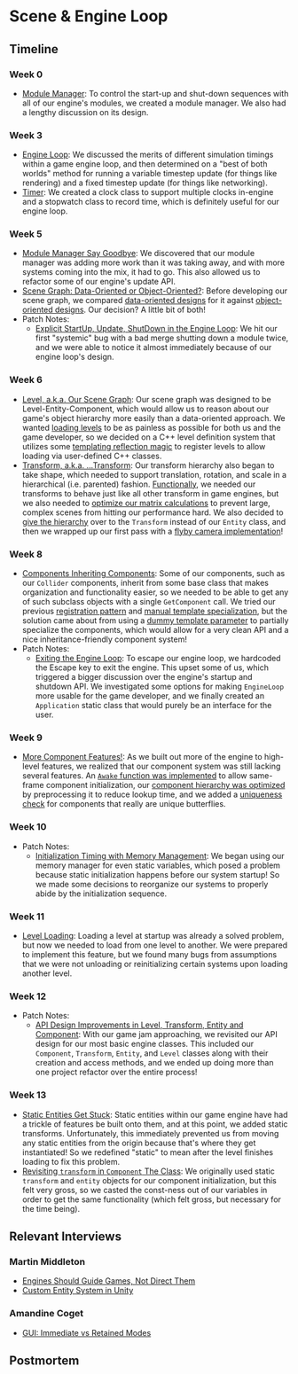 # Scene & Engine Loop

## Timeline

### Week 0
- [Module Manager](../../blogs/week-1/#module-manager): To control the start-up and shut-down sequences with all of our engine's modules, we created a module manager. We also had a lengthy discussion on its design.

### Week 3
- [Engine Loop](../../blogs/week-3/#engine-loop): We discussed the merits of different simulation timings within a game engine loop, and then determined on a "best of both worlds" method for running a variable timestep update (for things like rendering) and a fixed timestep update (for things like networking).
- [Timer](../../blogs/week-3/#timer): We created a clock class to support multiple clocks in-engine and a stopwatch class to record time, which is definitely useful for our engine loop.

### Week 5
- [Module Manager Say Goodbye](../../blogs/week-5/#goodbye-module-manager): We discovered that our module manager was adding more work than it was taking away, and with more systems coming into the mix, it had to go. This also allowed us to refactor some of our engine's update API.
- [Scene Graph: Data-Oriented or Object-Oriented?](../../blogs/week-5/#scene-graph-object-model): Before developing our scene graph, we compared [data-oriented designs](../../blogs/week-5/#its-all-in-the-data) for it against [object-oriented designs](../../blogs/week-5/#to-oop-or-not-to-oop). Our decision? A little bit of both!
- Patch Notes:
    - [Explicit StartUp, Update, ShutDown in the Engine Loop](../../blogs/week-5/#explicit-startup-update-shutdown): We hit our first "systemic" bug with a bad merge shutting down a module twice, and we were able to notice it almost immediately because of our engine loop's design.

### Week 6
- [Level, a.k.a. Our Scene Graph](../../blogs/week-6/#level-scene-graph): Our scene graph was designed to be Level-Entity-Component, which would allow us to reason about our game's object hierarchy more easily than a data-oriented approach. We wanted [loading levels](../../blogs/week-6/#loading-a-level) to be as painless as possible for both us and the game developer, so we decided on a C++ level definition system that utilizes some [templating reflection magic](../../blogs/week-6/#template-black-magic) to register levels to allow loading via user-defined C++ classes.
- [Transform, a.k.a. ...Transform](../../blogs/week-6/#transform): Our transform hierarchy also began to take shape, which needed to support translation, rotation, and scale in a hierarchical (i.e. parented) fashion. [Functionally](../../blogs/week-6/#the-functionality), we needed our transforms to behave just like all other transform in game engines, but we also needed to [optimize our matrix calculations](../../blogs/week-6/#the-dirty-flag) to prevent large, complex scenes from hitting our performance hard. We also decided to [give the hierarchy](../../blogs/week-6/#the-one-who-owns-all-children) over to the `Transform` instead of our `Entity` class, and then we wrapped up our first pass with a [flyby camera implementation](../../blogs/week-6/#the-small-step)!

### Week 8
- [Components Inheriting Components](../../blogs/week-8/#component-registry): Some of our components, such as our `Collider` components, inherit from some base class that makes organization and functionality easier, so we needed to be able to get any of such subclass objects with a single `GetComponent` call. We tried our previous [registration pattern](../../week-8/#first-try-another-registration-pattern) and [manual template specialization](../../blogs/week-8/#second-try-manual-template-specialization), but the solution came about from using a [dummy template parameter](../../blogs/week-8/#third-try-introducing-dummy-template-parameter) to partially specialize the components, which would allow for a very clean API and a nice inheritance-friendly component system!
- Patch Notes:
    - [Exiting the Engine Loop](../../blogs/week-8/#exiting-the-engine-loop): To escape our engine loop, we hardcoded the Escape key to exit the engine. This upset some of us, which triggered a bigger discussion over the engine's startup and shutdown API. We investigated some options for making `EngineLoop` more usable for the game developer, and we finally created an `Application` static class that would purely be an interface for the user.

### Week 9
- [More Component Features!](../../blogs/week-9/#components): As we built out more of the engine to high-level features, we realized that our component system was still lacking several features. An [`Awake` function was implemented](../../blogs/week-9/#awake-myth) to allow same-frame component initialization, our [component hierarchy was optimized](../../blogs/week-9/#preprocessing-the-component-hierarchy-tree) by preprocessing it to reduce lookup time, and we added a [uniqueness check](../../blogs/week-9/#checking-components-uniqueness) for components that really are unique butterflies.

### Week 10
- Patch Notes:
    - [Initialization Timing with Memory Management](../../blogs/week-10/#initialization-timing-and-memory-management): We began using our memory manager for even static variables, which posed a problem because static initialization happens before our system startup! So we made some decisions to reorganize our systems to properly abide by the initialization sequence.

### Week 11
- [Level Loading](../../blogs/week-11/#level-loading): Loading a level at startup was already a solved problem, but now we needed to load from one level to another. We were prepared to implement this feature, but we found many bugs from assumptions that we were not unloading or reinitializing certain systems upon loading another level.

### Week 12
- Patch Notes:
    - [API Design Improvements in Level, Transform, Entity and Component](../../blogs/week-12/#api-design-improvements): With our game jam approaching, we revisited our API design for our most basic engine classes. This included our `Component`, `Transform`, `Entity`, and `Level` classes along with their creation and access methods, and we ended up doing more than one project refactor over the entire process!
  
### Week 13
- [Static Entities Get Stuck](../../blogs/week-13/#static-entities): Static entities within our game engine have had a trickle of features be built onto them, and at this point, we added static transforms. Unfortunately, this immediately prevented us from moving any static entities from the origin because that's where they get instantiated! So we redefined "static" to mean after the level finishes loading to fix this problem.
- [Revisiting `transform` in `Component` The Class](../../blogs/week-13/#revisiting-transform-in-the-component-class): We originally used static `transform` and `entity` objects for our component initialization, but this felt very gross, so we casted the const-ness out of our variables in order to get the same functionality (which felt gross, but necessary for the time being).

## Relevant Interviews

### Martin Middleton
- [Engines Should Guide Games, Not Direct Them](../../interviews/MartinMiddleton-interview/#engines-should-guide-games-not-direct-them)
- [Custom Entity System in Unity](../../interviews/MartinMiddleton-interview/#custom-entity-system-in-unity)
### Amandine Coget
- [GUI: Immediate vs Retained Modes](../../interviews/AmandineCoget-interview/#gui-immediate-vs-retained-modes)

## Postmortem